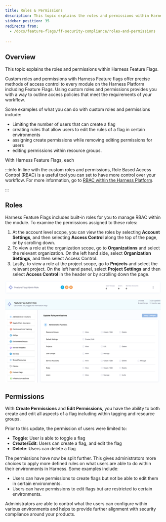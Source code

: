 ```yaml
---
title: Roles & Permissions
description: This topic explains the roles and permissions within Harness Feature Flags. 
sidebar_position: 35
redirects from:
  - /docs/feature-flags/ff-security-compliance/roles-and-permissions

---
```


## Overview

This topic explains the roles and permissions within Harness Feature Flags. 

Custom roles and permissions with Harness Feature flags offer precise methods of access control to every module on the Harness Platform including Feature Flags. Using custom roles and permissions provides you with a way to outline access policies that meet the requirements of your workflow. 

Some examples of what you can do with custom roles and permissions include: 

 - Limiting the number of users that can create a flag
 - creating rules that allow users to edit the rules of a flag in certain environments
 - assigning create permissions while removing editing permissions for users
 - editing permissions within resource groups.

With Harness Feature Flags, each

:::info
In line with the custom roles and permissions, Role Based Access Control (RBAC) is a useful tool you can set to have more control over your workflow. For more information, go to [RBAC within the Harness Platform](../../../platform/role-based-access-control/rbac-in-harness.md).

:::

## Roles

Harness Feature Flags includes built-in roles for you to manage RBAC within the module. To examine the permissions assigned to these roles:

 1. At the account level scope, you can view the roles by selecting **Account Settings**, and then selecting **Access Control** along the top of the page, or by scrolling down.
 2. To view a role at the organization scope, go to **Organizations** and select the relevant organization. On the left hand side, select **Organization Settings**, and then select Access Control.
 3. Lastly, to view a role at the project scope, go to **Projects** and select the relevant project.  On the left hand panel, select **Project Settings** and then select **Access Control** in the header or by scrolling down the page.

 ![The Feature Flag Admin Role in Harness](./static/ff-feature-flag-admin-role.png)

 
 ![The Feature Flag Admin Role Control Panel in Harness](./static/ff-admin-role-access-control.png)


## Permissions 

With **Create Permissions** and **Edit Permissions**, you have the ability to both create and edit all aspects of a flag including within tagging and resource groups. 

Prior to this update, the permission of users were limited to: 

 - **Toggle**: User is able to toggle a flag
 - **Create/Edit**: Users can create a flag, and edit the flag
 - **Delete**: Users can delete a flag

The permissions have now be split further. This gives administrators more choices to apply more defined rules on what users are able to do within their environments in Harness. Some examples include:

 - Users can have permissions to create flags but not be able to edit them in certain environments. 
 - Users can have permissions to edit flags but are restricted to certain environments. 

Administrators are able to control what the users can configure within various environments and helps to provide further alignment with security compliance around your products. 

<!--This is a comment. Will link pages on hot to edit config, edit permissions and create permission in a separate PR here. -->
